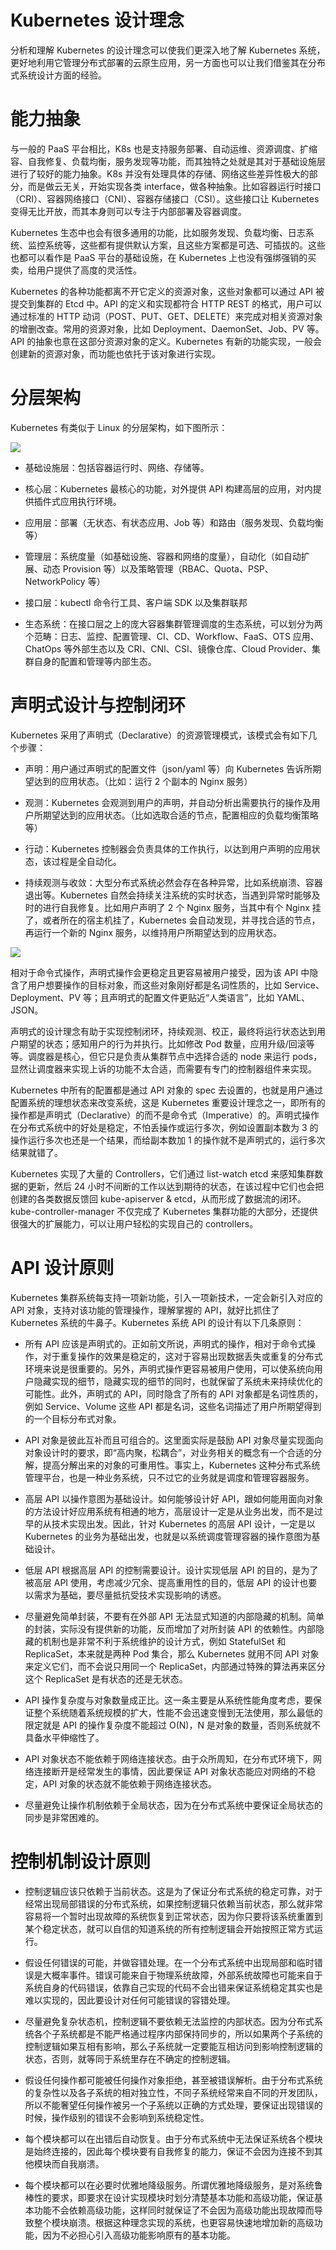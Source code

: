 # Kubernetes 设计理念

分析和理解 Kubernetes 的设计理念可以使我们更深入地了解 Kubernetes 系统，更好地利用它管理分布式部署的云原生应用，另一方面也可以让我们借鉴其在分布式系统设计方面的经验。

# 能力抽象

与一般的 PaaS 平台相比，K8s 也是支持服务部署、自动运维、资源调度、扩缩容、自我修复、负载均衡，服务发现等功能，而其独特之处就是其对于基础设施层进行了较好的能力抽象。K8s 并没有处理具体的存储、网络这些差异性极大的部分，而是做云无关，开始实现各类 interface，做各种抽象。比如容器运行时接口（CRI）、容器网络接口（CNI）、容器存储接口（CSI）。这些接口让 Kubernetes 变得无比开放，而其本身则可以专注于内部部署及容器调度。

Kubernetes 生态中也会有很多通用的功能，比如服务发现、负载均衡、日志系统、监控系统等，这些都有提供默认方案，且这些方案都是可选、可插拔的。这些也都可以看作是 PaaS 平台的基础设施，在 Kubernetes 上也没有强绑强销的买卖，给用户提供了高度的灵活性。

Kubernetes 的各种功能都离不开它定义的资源对象，这些对象都可以通过 API 被提交到集群的 Etcd 中。API 的定义和实现都符合 HTTP REST 的格式，用户可以通过标准的 HTTP 动词（POST、PUT、GET、DELETE）来完成对相关资源对象的增删改查。常用的资源对象，比如 Deployment、DaemonSet、Job、PV 等。API 的抽象也意在这部分资源对象的定义。Kubernetes 有新的功能实现，一般会创建新的资源对象，而功能也依托于该对象进行实现。

# 分层架构

Kubernetes 有类似于 Linux 的分层架构，如下图所示：

![](https://i.postimg.cc/nzVfKSBg/image.png)

- 基础设施层：包括容器运行时、网络、存储等。

- 核心层：Kubernetes 最核心的功能，对外提供 API 构建高层的应用，对内提供插件式应用执行环境。

- 应用层：部署（无状态、有状态应用、Job 等）和路由（服务发现、负载均衡等）

- 管理层：系统度量（如基础设施、容器和网络的度量），自动化（如自动扩展、动态 Provision 等）以及策略管理（RBAC、Quota、PSP、NetworkPolicy 等）

- 接口层：kubectl 命令行工具、客户端 SDK 以及集群联邦

- 生态系统：在接口层之上的庞大容器集群管理调度的生态系统，可以划分为两个范畴：日志、监控、配置管理、CI、CD、Workflow、FaaS、OTS 应用、ChatOps 等外部生态以及 CRI、CNI、CSI、镜像仓库、Cloud Provider、集群自身的配置和管理等内部生态。

# 声明式设计与控制闭环

Kubernetes 采用了声明式（Declarative）的资源管理模式，该模式会有如下几个步骤：

- 声明：用户通过声明式的配置文件（json/yaml 等）向 Kubernetes 告诉所期望达到的应用状态。（比如：运行 2 个副本的 Nginx 服务）

- 观测：Kubernetes 会观测到用户的声明，并自动分析出需要执行的操作及用户所期望达到的应用状态。（比如选取合适的节点，配置相应的负载均衡策略等）

- 行动：Kubernetes 控制器会负责具体的工作执行，以达到用户声明的应用状态，该过程是全自动化。

- 持续观测与收敛：大型分布式系统必然会存在各种异常，比如系统崩溃、容器退出等。Kubernetes 自然会持续关注系统的实时状态，当遇到异常时能够及时的进行自我修复。比如用户声明了 2 个 Nginx 服务，当其中有个 Nginx 挂了，或者所在的宿主机挂了，Kubernetes 会自动发现，并寻找合适的节点，再运行一个新的 Nginx 服务，以维持用户所期望达到的应用状态。

![](https://i.postimg.cc/pXJJh2P2/image.png)

相对于命令式操作，声明式操作会更稳定且更容易被用户接受，因为该 API 中隐含了用户想要操作的目标对象，而这些对象刚好都是名词性质的，比如 Service、Deployment、PV 等；且声明式的配置文件更贴近“人类语言”，比如 YAML、JSON。

声明式的设计理念有助于实现控制闭环，持续观测、校正，最终将运行状态达到用户期望的状态；感知用户的行为并执行。比如修改 Pod 数量，应用升级/回滚等等。调度器是核心，但它只是负责从集群节点中选择合适的 node 来运行 pods，显然让调度器来实现上诉的功能不太合适，而需要有专门的控制器组件来实现。

Kubernetes 中所有的配置都是通过 API 对象的 spec 去设置的，也就是用户通过配置系统的理想状态来改变系统，这是 Kubernetes 重要设计理念之一，即所有的操作都是声明式（Declarative）的而不是命令式（Imperative）的。声明式操作在分布式系统中的好处是稳定，不怕丢操作或运行多次，例如设置副本数为 3 的操作运行多次也还是一个结果，而给副本数加 1 的操作就不是声明式的，运行多次结果就错了。

Kubernetes 实现了大量的 Controllers，它们通过 list-watch etcd 来感知集群数据的更新，然后 24 小时不间断的工作以达到期待的状态，在该过程中它们也会把创建的各类数据反馈回 kube-apiserver & etcd，从而形成了数据流的闭环。kube-controller-manager 不仅完成了 Kubernetes 集群功能的大部分，还提供很强大的扩展能力，可以让用户轻松的实现自己的 controllers。

# API 设计原则

Kubernetes 集群系统每支持一项新功能，引入一项新技术，一定会新引入对应的 API 对象，支持对该功能的管理操作，理解掌握的 API，就好比抓住了 Kubernetes 系统的牛鼻子。Kubernetes 系统 API 的设计有以下几条原则：

- 所有 API 应该是声明式的。正如前文所说，声明式的操作，相对于命令式操作，对于重复操作的效果是稳定的，这对于容易出现数据丢失或重复的分布式环境来说是很重要的。另外，声明式操作更容易被用户使用，可以使系统向用户隐藏实现的细节，隐藏实现的细节的同时，也就保留了系统未来持续优化的可能性。此外，声明式的 API，同时隐含了所有的 API 对象都是名词性质的，例如 Service、Volume 这些 API 都是名词，这些名词描述了用户所期望得到的一个目标分布式对象。

- API 对象是彼此互补而且可组合的。这里面实际是鼓励 API 对象尽量实现面向对象设计时的要求，即“高内聚，松耦合”，对业务相关的概念有一个合适的分解，提高分解出来的对象的可重用性。事实上，Kubernetes 这种分布式系统管理平台，也是一种业务系统，只不过它的业务就是调度和管理容器服务。

- 高层 API 以操作意图为基础设计。如何能够设计好 API，跟如何能用面向对象的方法设计好应用系统有相通的地方，高层设计一定是从业务出发，而不是过早的从技术实现出发。因此，针对 Kubernetes 的高层 API 设计，一定是以 Kubernetes 的业务为基础出发，也就是以系统调度管理容器的操作意图为基础设计。

- 低层 API 根据高层 API 的控制需要设计。设计实现低层 API 的目的，是为了被高层 API 使用，考虑减少冗余、提高重用性的目的，低层 API 的设计也要以需求为基础，要尽量抵抗受技术实现影响的诱惑。

- 尽量避免简单封装，不要有在外部 API 无法显式知道的内部隐藏的机制。简单的封装，实际没有提供新的功能，反而增加了对所封装 API 的依赖性。内部隐藏的机制也是非常不利于系统维护的设计方式，例如 StatefulSet 和 ReplicaSet，本来就是两种 Pod 集合，那么 Kubernetes 就用不同 API 对象来定义它们，而不会说只用同一个 ReplicaSet，内部通过特殊的算法再来区分这个 ReplicaSet 是有状态的还是无状态。

- API 操作复杂度与对象数量成正比。这一条主要是从系统性能角度考虑，要保证整个系统随着系统规模的扩大，性能不会迅速变慢到无法使用，那么最低的限定就是 API 的操作复杂度不能超过 O(N)，N 是对象的数量，否则系统就不具备水平伸缩性了。

- API 对象状态不能依赖于网络连接状态。由于众所周知，在分布式环境下，网络连接断开是经常发生的事情，因此要保证 API 对象状态能应对网络的不稳定，API 对象的状态就不能依赖于网络连接状态。

- 尽量避免让操作机制依赖于全局状态，因为在分布式系统中要保证全局状态的同步是非常困难的。

# 控制机制设计原则

- 控制逻辑应该只依赖于当前状态。这是为了保证分布式系统的稳定可靠，对于经常出现局部错误的分布式系统，如果控制逻辑只依赖当前状态，那么就非常容易将一个暂时出现故障的系统恢复到正常状态，因为你只要将该系统重置到某个稳定状态，就可以自信的知道系统的所有控制逻辑会开始按照正常方式运行。

- 假设任何错误的可能，并做容错处理。在一个分布式系统中出现局部和临时错误是大概率事件。错误可能来自于物理系统故障，外部系统故障也可能来自于系统自身的代码错误，依靠自己实现的代码不会出错来保证系统稳定其实也是难以实现的，因此要设计对任何可能错误的容错处理。

- 尽量避免复杂状态机，控制逻辑不要依赖无法监控的内部状态。因为分布式系统各个子系统都是不能严格通过程序内部保持同步的，所以如果两个子系统的控制逻辑如果互相有影响，那么子系统就一定要能互相访问到影响控制逻辑的状态，否则，就等同于系统里存在不确定的控制逻辑。

- 假设任何操作都可能被任何操作对象拒绝，甚至被错误解析。由于分布式系统的复杂性以及各子系统的相对独立性，不同子系统经常来自不同的开发团队，所以不能奢望任何操作被另一个子系统以正确的方式处理，要保证出现错误的时候，操作级别的错误不会影响到系统稳定性。

- 每个模块都可以在出错后自动恢复。由于分布式系统中无法保证系统各个模块是始终连接的，因此每个模块要有自我修复的能力，保证不会因为连接不到其他模块而自我崩溃。

- 每个模块都可以在必要时优雅地降级服务。所谓优雅地降级服务，是对系统鲁棒性的要求，即要求在设计实现模块时划分清楚基本功能和高级功能，保证基本功能不会依赖高级功能，这样同时就保证了不会因为高级功能出现故障而导致整个模块崩溃。根据这种理念实现的系统，也更容易快速地增加新的高级功能，因为不必担心引入高级功能影响原有的基本功能。

